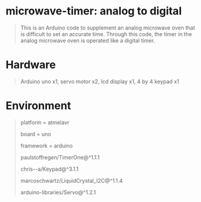 # microwave-timer: analog to digital
> This is an Arduino code to supplement an analog microwave oven that is difficult to set an accurate time. Through this code, the timer in the analog microwave oven is operated like a digital timer.

# Hardware
> Arduino uno x1, servo motor x2, lcd display x1, 4 by 4 keypad x1

# Environment
> platform = atmelavr
> 
> board = uno
> 
> framework = arduino
> 
> paulstoffregen/TimerOne@^1.1.1
> 
> chris--a/Keypad@^3.1.1
> 
> marcoschwartz/LiquidCrystal_I2C@^1.1.4
> 
> arduino-libraries/Servo@^1.2.1
